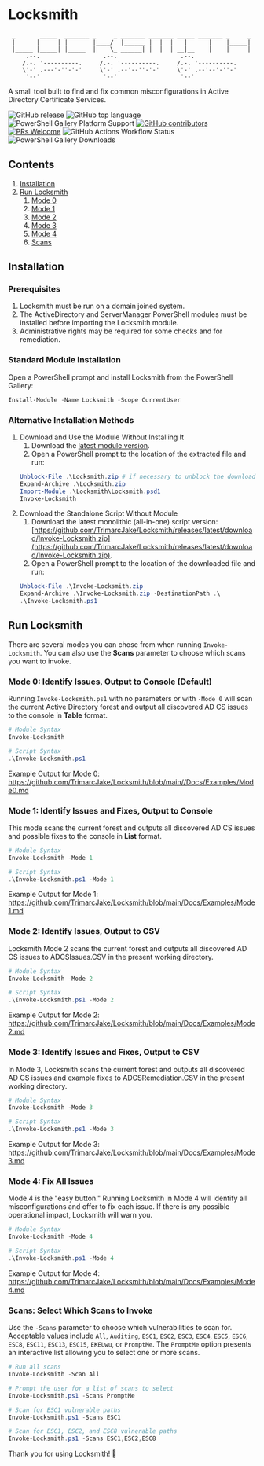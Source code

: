 <!-- markdownlint-disable MD033 -->
# Locksmith
```text
 _       _____  _______ _     _ _______ _______ _____ _______ _     _
 |      |     | |       |____/  |______ |  |  |   |      |    |_____|
 |_____ |_____| |_____  |    \_ ______| |  |  | __|__    |    |     |
     .--.                  .--.                  .--.
    /.-. '----------.     /.-. '----------.     /.-. '----------.
    \'-' .---'-''-'-'     \'-' .--'--''-'-'     \'-' .--'--'-''-'
     '--'                  '--'                  '--'
```
A small tool built to find and fix common misconfigurations in Active Directory Certificate Services.

<!-- locksmith-badges-start -->
![GitHub release](https://img.shields.io/github/v/release/trimarcjake/locksmith?sort=semver)
![GitHub top language](https://img.shields.io/github/languages/top/trimarcjake/locksmith)
![PowerShell Gallery Platform Support](https://img.shields.io/powershellgallery/p/locksmith)
[![GitHub contributors](https://img.shields.io/github/contributors/trimarcjake/locksmith.svg)](https://github.com/trimarcjake/locksmith/graphs/contributors/)
[![PRs Welcome](https://img.shields.io/badge/PRs-welcome-brightgreen.svg)](http://makeapullrequest.com)
![GitHub Actions Workflow Status](https://img.shields.io/github/actions/workflow/status/trimarcjake/Locksmith/powershell.yml?logo=github&label=PSScriptAnalyzer)
![PowerShell Gallery Downloads](https://img.shields.io/powershellgallery/dt/locksmith?logo=powershell&label=PowerShell%20Gallery%20Downloads&color=blue)
<!-- locksmith-badges-end -->
## Contents
1. [Installation](#Installation)
2. [Run Locksmith](#RunLocksmith)
   1. [Mode 0](#Mode0)
   2. [Mode 1](#Mode1)
   3. [Mode 2](#Mode2)
   4. [Mode 3](#Mode3)
   5. [Mode 4](#Mode4)
   6. [Scans](#Scans)
<a name="Installation" id="Installation"></a>

## Installation

### Prerequisites
1. Locksmith must be run on a domain joined system.
2. The ActiveDirectory and ServerManager PowerShell modules must be installed before importing the Locksmith module.
3. Administrative rights may be required for some checks and for remediation.

### Standard Module Installation
Open a PowerShell prompt and install Locksmith from the PowerShell Gallery:
```powershell
Install-Module -Name Locksmith -Scope CurrentUser
```

### Alternative Installation Methods
1. Download and Use the Module Without Installing It
   1. Download the [latest module version](https://github.com/TrimarcJake/Locksmith/releases/latest/download/Locksmith.zip).
   2. Open a PowerShell prompt to the location of the extracted file and run:
   ```powershell
   Unblock-File .\Locksmith.zip # if necessary to unblock the download
   Expand-Archive .\Locksmith.zip
   Import-Module .\Locksmith\Locksmith.psd1
   Invoke-Locksmith
   ```
2. Download the Standalone Script Without Module
   1. Download the latest monolithic (all-in-one) script version: [https://github.com/TrimarcJake/Locksmith/releases/latest/download/Invoke-Locksmith.zip](https://github.com/TrimarcJake/Locksmith/releases/latest/download/Invoke-Locksmith.zip).
   2. Open a PowerShell prompt to the location of the downloaded file and run:
   ```powershell
   Unblock-File .\Invoke-Locksmith.zip
   Expand-Archive .\Invoke-Locksmith.zip -DestinationPath .\
   .\Invoke-Locksmith.ps1
   ```
<a name="RunLocksmith" id="RunLocksmith"></a>

## Run Locksmith
There are several modes you can chose from when running `Invoke-Locksmith`. You can also use the **Scans** parameter to choose which scans you want to invoke.

<a name="Mode0" id="Mode0"></a>

### Mode 0: Identify Issues, Output to Console (Default)

Running `Invoke-Locksmith.ps1` with no parameters or with `-Mode 0` will scan the current Active Directory forest and output all discovered AD CS issues to the console in **Table** format.
``` powershell
# Module Syntax
Invoke-Locksmith
```
``` powershell
# Script Syntax
.\Invoke-Locksmith.ps1
```
Example Output for Mode 0: <https://github.com/TrimarcJake/Locksmith/blob/main//Docs/Examples/Mode0.md>

<a name="Mode1" id="Mode1"></a>

### Mode 1: Identify Issues and Fixes, Output to Console
This mode scans the current forest and outputs all discovered AD CS issues and possible fixes to the console in **List** format.

``` powershell
# Module Syntax
Invoke-Locksmith -Mode 1
```
``` powershell
# Script Syntax
.\Invoke-Locksmith.ps1 -Mode 1
```
Example Output for Mode 1: <https://github.com/TrimarcJake/Locksmith/blob/main/Docs/Examples/Mode1.md>

<a name="Mode2" id="Mode2"></a>

### Mode 2: Identify Issues, Output to CSV
Locksmith Mode 2 scans the current forest and outputs all discovered AD CS issues to ADCSIssues.CSV in the present working directory.

``` powershell
# Module Syntax
Invoke-Locksmith -Mode 2
```
``` powershell
# Script Syntax
.\Invoke-Locksmith.ps1 -Mode 2
```
Example Output for Mode 2: <https://github.com/TrimarcJake/Locksmith/blob/main/Docs/Examples/Mode2.md>

<a name="Mode3" id="Mode3"></a>

### Mode 3: Identify Issues and Fixes, Output to CSV
In Mode 3, Locksmith scans the current forest and outputs all discovered AD CS issues and example fixes to ADCSRemediation.CSV in the present working directory.
``` powershell
# Module Syntax
Invoke-Locksmith -Mode 3
```
``` powershell
# Script Syntax
.\Invoke-Locksmith.ps1 -Mode 3
```
Example Output for Mode 3: <https://github.com/TrimarcJake/Locksmith/blob/main/Docs/Examples/Mode3.md>

<a name="Mode4" id="Mode4"></a>

### Mode 4: Fix All Issues
Mode 4 is the "easy button." Running Locksmith in Mode 4 will identify all misconfigurations and offer to fix each issue. If there is any possible operational impact, Locksmith will warn you.

``` powershell
# Module Syntax
Invoke-Locksmith -Mode 4
```
``` powershell
# Script Syntax
.\Invoke-Locksmith.ps1 -Mode 4
```
Example Output for Mode 4: <https://github.com/TrimarcJake/Locksmith/blob/main/Docs/Examples/Mode4.md>

<a name="Scans" id="Scans"></a>

### Scans: Select Which Scans to Invoke
Use the `-Scans` parameter to choose which vulnerabilities to scan for. Acceptable values include `All`, `Auditing`, `ESC1`, `ESC2`, `ESC3`, `ESC4`, `ESC5`, `ESC6`, `ESC8`, `ESC11`, `ESC13`, `ESC15`, `EKEUwu`, or `PromptMe`. The `PromptMe` option presents an interactive list allowing you to select one or more scans.

``` powershell
# Run all scans
Invoke-Locksmith -Scan All
```
``` powershell
# Prompt the user for a list of scans to select
Invoke-Locksmith.ps1 -Scans PromptMe
```
``` powershell
# Scan for ESC1 vulnerable paths
Invoke-Locksmith.ps1 -Scans ESC1
```
``` powershell
# Scan for ESC1, ESC2, and ESC8 vulnerable paths
Invoke-Locksmith.ps1 -Scans ESC1,ESC2,ESC8
```
Thank you for using Locksmith! 💜
